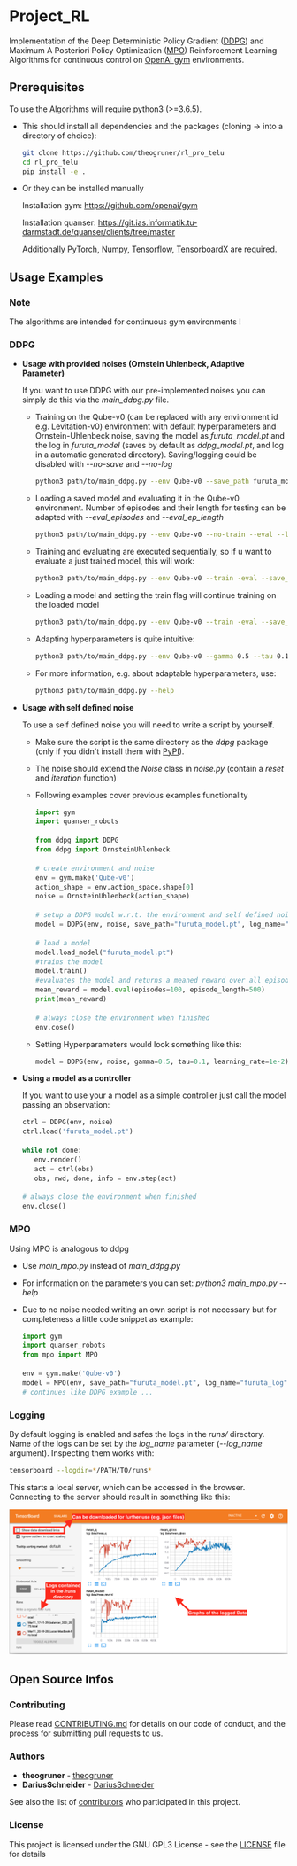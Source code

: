 # Project_RL
Implementation of the Deep Deterministic Policy Gradient ([DDPG](https://arxiv.org/abs/1509.02971)) and Maximum A Posteriori
Policy Optimization ([MPO](https://arxiv.org/abs/1806.06920)) Reinforcement Learning Algorithms for continuous 
control on [OpenAI gym](https://github.com/openai/gym) environments.

## Prerequisites
To use the Algorithms will require python3 (>=3.6.5).

* This should install all dependencies and the packages (cloning -> into a directory of choice):
    ```bash
    git clone https://github.com/theogruner/rl_pro_telu
    cd rl_pro_telu
    pip install -e .
    ``` 
 
* Or they can be installed manually

    Installation gym: https://github.com/openai/gym

    Installation quanser: https://git.ias.informatik.tu-darmstadt.de/quanser/clients/tree/master

    Additionally [PyTorch](https://pytorch.org), [Numpy](https://www.scipy.org/scipylib/download.html), 
    [Tensorflow](https://www.tensorflow.org/install), 
    [TensorboardX](https://tensorboardx.readthedocs.io/en/latest/index.html) are required.

## Usage Examples
### Note
The algorithms are intended for continuous gym environments !
### DDPG
 * **Usage with provided noises (Ornstein Uhlenbeck, Adaptive Parameter)**

    If you want to use DDPG with our pre-implemented noises
    you can simply do this via the _main_ddpg.py_ file.
        
    * Training on the Qube-v0 (can be replaced with any environment id e.g. Levitation-v0) environment with default hyperparameters and Ornstein-Uhlenbeck noise, 
    saving the model as _furuta_model.pt_ and the log in _furuta_model_
    (saves by default as _ddpg_model.pt_, and log in a automatic generated directory).
    Saving/logging could be disabled with _--no-save_ and _--no-log_
        
        ```bash
        python3 path/to/main_ddpg.py --env Qube-v0 --save_path furuta_model.pt --log_name furuta_log
        ```
    
    * Loading a saved model and evaluating it in the Qube-v0 environment.
     Number of episodes and their length for testing can be adapted with _--eval_episodes_
     and _--eval_ep_length_
    
        ```bash
        python3 path/to/main_ddpg.py --env Qube-v0 --no-train --eval --load furuta_model.pt
        ```
        
    * Training and evaluating are executed sequentially, so if u want to evaluate a just 
    trained model, this will work:
    
        ```bash
        python3 path/to/main_ddpg.py --env Qube-v0 --train -eval --save_path furuta_model.pt --log_name furuta_log 
        ```
        
    * Loading a model and setting the train flag will continue training on the loaded model
    
        ```bash
        python3 path/to/main_ddpg.py --env Qube-v0 --train -eval --save_path furuta_model.pt --log_name furuta_log --load furuta_model.pt
        ```
        
    * Adapting hyperparameters is quite intuitive:
    
        ````bash
        python3 path/to/main_ddpg.py --env Qube-v0 --gamma 0.5 --tau 0.1 --batch_size 1024
        ````

    * For more information, e.g. about adaptable hyperparameters, use:
    
        ```bash
        python3 path/to/main_ddpg.py --help
        ```
    
 * **Usage with self defined noise**
 
   To use a self defined noise you will need to write a script by yourself.
   
   * Make sure the script is the same directory as the _ddpg_ package (only if you didn't install them with [PyPI](https://pypi.org)).
   * The noise should extend the _Noise_ class in _noise.py_ (contain a _reset_ and _iteration_ function) 
   * Following examples cover previous examples functionality
   
        ```python
        import gym    
        import quanser_robots
    
        from ddpg import DDPG
        from ddpg import OrnsteinUhlenbeck
     
        # create environment and noise
        env = gym.make('Qube-v0')
        action_shape = env.action_space.shape[0] 
        noise = OrnsteinUhlenbeck(action_shape)
        
        # setup a DDPG model w.r.t. the environment and self defined noise
        model = DDPG(env, noise, save_path="furuta_model.pt", log_name="furuta_log")
    
        # load a model
        model.load_model("furuta_model.pt")
        #trains the model
        model.train()
        #evaluates the model and returns a meaned reward over all episodes
        mean_reward = model.eval(episodes=100, episode_length=500)
        print(mean_reward)
        
        # always close the environment when finished 
        env.cose()
        ``` 
    * Setting Hyperparameters would look something like this:
 
       ```python
       model = DDPG(env, noise, gamma=0.5, tau=0.1, learning_rate=1e-2)
       ```
 * **Using a model as a controller**
    
    If you want to use your a model as a simple controller just call the model
    passing an observation:
    
    ```python
    ctrl = DDPG(env, noise)
    ctrl.load('furuta_model.pt')

    while not done:
       env.render()
       act = ctrl(obs)
       obs, rwd, done, info = env.step(act)
    
    # always close the environment when finished
    env.close()
    ```
### MPO

Using MPO is analogous to ddpg

* Use _main_mpo.py_ instead of _main_ddpg.py_
* For information on the parameters you can set: _python3 main_mpo.py --help_
* Due to no noise needed writing an own script is not necessary but for completeness 
a little code snippet as example:

    ```python
    import gym
    import quanser_robots
    from mpo import MPO

    env = gym.make('Qube-v0')
    model = MPO(env, save_path="furuta_model.pt", log_name="furuta_log")
    # continues like DDPG example ...
    ```

### Logging
By default logging is enabled and safes the logs in the _runs/_ directory.
Name of the logs can be set by the *log_name* parameter (*--log_name* argument).
Inspecting them works with:

```bash
tensorboard --logdir=*/PATH/TO/runs*
```
This starts a local server, which can be accessed in the browser.
Connecting to the server should result in something like this:

![tensorboar](data/tensorboard.png)

## Open Source Infos
### Contributing
Please read [CONTRIBUTING.md](https://gist.github.com/PurpleBooth/b24679402957c63ec426) for details on our code of conduct, and the process for submitting pull requests to us.

### Authors
* **theogruner**      - [theogruner](https://github.com/theogruner)
* **DariusSchneider** - [DariusSchneider](https://github.com/DariusSchneider)

See also the list of [contributors](https://github.com/theogruner/Project_RL/contributors) who participated in this project.

### License
This project is licensed under the GNU GPL3 License - see the [LICENSE](LICENSE) file for details
